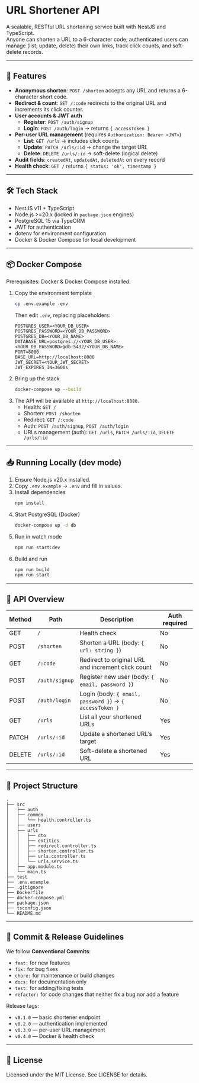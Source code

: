 # URL Shortener API

A scalable, RESTful URL shortening service built with NestJS and TypeScript.  
Anyone can shorten a URL to a 6-character code; authenticated users can manage (list, update, delete) their own links, track click counts, and soft-delete records.

---

## 🚀 Features

- **Anonymous shorten**: `POST /shorten` accepts any URL and returns a 6-character short code.
- **Redirect & count**: `GET /:code` redirects to the original URL and increments its click counter.
- **User accounts & JWT auth**
  - **Register**: `POST /auth/signup`
  - **Login**: `POST /auth/login` → returns `{ accessToken }`
- **Per-user URL management** (requires `Authorization: Bearer <JWT>`)
  - **List**: `GET /urls` → includes click counts
  - **Update**: `PATCH /urls/:id` → change the target URL
  - **Delete**: `DELETE /urls/:id` → soft-delete (logical delete)
- **Audit fields**: `createdAt`, `updatedAt`, `deletedAt` on every record
- **Health check**: `GET /` returns `{ status: 'ok', timestamp }`

---

## 🛠️ Tech Stack

- NestJS v11 + TypeScript
- Node.js >=20.x (locked in `package.json` engines)
- PostgreSQL 15 via TypeORM
- JWT for authentication
- dotenv for environment configuration
- Docker & Docker Compose for local development

---

## 📦 Docker Compose

Prerequisites: Docker & Docker Compose installed.

1. Copy the environment template
   ```bash
   cp .env.example .env
   ```
   Then edit `.env`, replacing placeholders:
   ```dotenv
   POSTGRES_USER=<YOUR_DB_USER>
   POSTGRES_PASSWORD=<YOUR_DB_PASSWORD>
   POSTGRES_DB=<YOUR_DB_NAME>
   DATABASE_URL=postgres://<YOUR_DB_USER>:<YOUR_DB_PASSWORD>@db:5432/<YOUR_DB_NAME>
   PORT=8080
   BASE_URL=http://localhost:8080
   JWT_SECRET=<YOUR_JWT_SECRET>
   JWT_EXPIRES_IN=3600s
   ```
2. Bring up the stack
   ```bash
   docker-compose up --build
   ```
3. The API will be available at `http://localhost:8080`.
   - Health: `GET /`
   - Shorten: `POST /shorten`
   - Redirect: `GET /:code`
   - Auth: `POST /auth/signup`, `POST /auth/login`
   - URLs management (auth): `GET /urls`, `PATCH /urls/:id`, `DELETE /urls/:id`

---

## 📥 Running Locally (dev mode)

1. Ensure Node.js v20.x installed.
2. Copy `.env.example` → `.env` and fill in values.
3. Install dependencies
   ```bash
   npm install
   ```
4. Start PostgreSQL (Docker)
   ```bash
   docker-compose up -d db
   ```
5. Run in watch mode
   ```bash
   npm run start:dev
   ```
6. Build and run
   ```bash
   npm run build
   npm run start
   ```

---

## 📄 API Overview

| Method | Path           | Description                                             | Auth required |
| ------ | -------------- | ------------------------------------------------------- | ------------- |
| GET    | `/`            | Health check                                            | No            |
| POST   | `/shorten`     | Shorten a URL (body: `{ url: string }`)                 | No            |
| GET    | `/:code`       | Redirect to original URL and increment click count      | No            |
| POST   | `/auth/signup` | Register new user (body: `{ email, password }`)         | No            |
| POST   | `/auth/login`  | Login (body: `{ email, password }`) → `{ accessToken }` | No            |
| GET    | `/urls`        | List all your shortened URLs                            | Yes           |
| PATCH  | `/urls/:id`    | Update a shortened URL’s target                         | Yes           |
| DELETE | `/urls/:id`    | Soft-delete a shortened URL                             | Yes           |

---

## 📁 Project Structure

```
.
├── src
│   ├── auth
│   ├── common
│   │   └── health.controller.ts
│   ├── users
│   ├── urls
│   │   ├── dto
│   │   ├── entities
│   │   ├── redirect.controller.ts
│   │   ├── shorten.controller.ts
│   │   ├── urls.controller.ts
│   │   └── urls.service.ts
│   ├── app.module.ts
│   └── main.ts
├── test
├── .env.example
├── .gitignore
├── Dockerfile
├── docker-compose.yml
├── package.json
├── tsconfig.json
└── README.md
```

---

## 📜 Commit & Release Guidelines

We follow **Conventional Commits**:

- `feat:` for new features
- `fix:` for bug fixes
- `chore:` for maintenance or build changes
- `docs:` for documentation only
- `test:` for adding/fixing tests
- `refactor:` for code changes that neither fix a bug nor add a feature

Release tags:

- `v0.1.0` — basic shortener endpoint
- `v0.2.0` — authentication implemented
- `v0.3.0` — per-user URL management
- `v0.4.0` — Docker & health check

---

## 📄 License

Licensed under the MIT License. See LICENSE for details.
